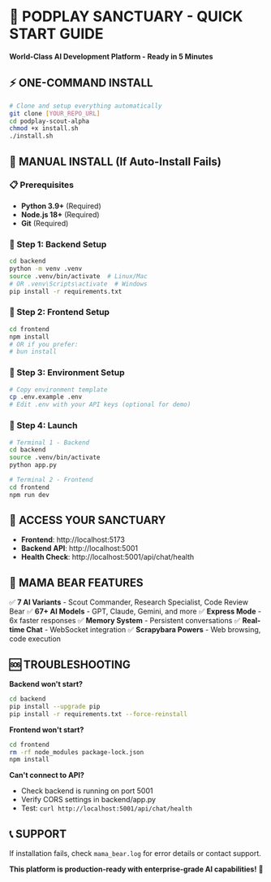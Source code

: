 # 🚀 PODPLAY SANCTUARY - QUICK START GUIDE

**World-Class AI Development Platform - Ready in 5 Minutes**

## ⚡ ONE-COMMAND INSTALL

```bash
# Clone and setup everything automatically
git clone [YOUR_REPO_URL]
cd podplay-scout-alpha
chmod +x install.sh
./install.sh
```

## 🎯 MANUAL INSTALL (If Auto-Install Fails)

### 📋 Prerequisites
- **Python 3.9+** (Required)
- **Node.js 18+** (Required)
- **Git** (Required)

### 🔧 Step 1: Backend Setup
```bash
cd backend
python -m venv .venv
source .venv/bin/activate  # Linux/Mac
# OR .venv\Scripts\activate  # Windows
pip install -r requirements.txt
```

### 🎨 Step 2: Frontend Setup
```bash
cd frontend
npm install
# OR if you prefer:
# bun install
```

### 🔑 Step 3: Environment Setup
```bash
# Copy environment template
cp .env.example .env
# Edit .env with your API keys (optional for demo)
```

### 🚀 Step 4: Launch
```bash
# Terminal 1 - Backend
cd backend
source .venv/bin/activate
python app.py

# Terminal 2 - Frontend
cd frontend
npm run dev
```

## 🌟 ACCESS YOUR SANCTUARY

- **Frontend**: http://localhost:5173
- **Backend API**: http://localhost:5001
- **Health Check**: http://localhost:5001/api/chat/health

## 🐻 MAMA BEAR FEATURES

✅ **7 AI Variants** - Scout Commander, Research Specialist, Code Review Bear
✅ **67+ AI Models** - GPT, Claude, Gemini, and more
✅ **Express Mode** - 6x faster responses
✅ **Memory System** - Persistent conversations
✅ **Real-time Chat** - WebSocket integration
✅ **Scrapybara Powers** - Web browsing, code execution

## 🆘 TROUBLESHOOTING

**Backend won't start?**
```bash
cd backend
pip install --upgrade pip
pip install -r requirements.txt --force-reinstall
```

**Frontend won't start?**
```bash
cd frontend
rm -rf node_modules package-lock.json
npm install
```

**Can't connect to API?**
- Check backend is running on port 5001
- Verify CORS settings in backend/app.py
- Test: `curl http://localhost:5001/api/chat/health`

## 📞 SUPPORT

If installation fails, check `mama_bear.log` for error details or contact support.

**This platform is production-ready with enterprise-grade AI capabilities!** 🚀

